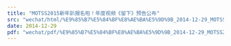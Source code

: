 ```yaml
---
title: "MOTSS2015新年趴报名啦！年度视频《留下》预告公布"
src: "wechat/html/%E9%85%B7%E5%84%BF%E8%AE%BA%E5%9D%9B_2014-12-29_MOTSS2015%E6%96%B0%E5%B9%B4%E8%B6%B4%E6%8A%A5%E5%90%8D%E5%95%A6%EF%BC%81%E5%B9%B4%E5%BA%A6%E8%A7%86%E9%A2%91%E3%80%8A%E7%95%99%E4%B8%8B%E3%80%8B%E9%A2%84%E5%91%8A%E5%85%AC%E5%B8%83.html"
date: 2014-12-29
pdf: "wechat/pdf/%E9%85%B7%E5%84%BF%E8%AE%BA%E5%9D%9B_2014-12-29_MOTSS2015%E6%96%B0%E5%B9%B4%E8%B6%B4%E6%8A%A5%E5%90%8D%E5%95%A6%EF%BC%81%E5%B9%B4%E5%BA%A6%E8%A7%86%E9%A2%91%E3%80%8A%E7%95%99%E4%B8%8B%E3%80%8B%E9%A2%84%E5%91%8A%E5%85%AC%E5%B8%83.pdf"
---
```

